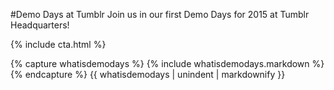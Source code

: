 
#Demo Days at Tumblr
Join us in our first Demo Days for 2015 at Tumblr Headquarters! 

{% include cta.html %}

{% capture whatisdemodays %}
  {% include whatisdemodays.markdown %}
{% endcapture %}
{{ whatisdemodays | unindent | markdownify }}
